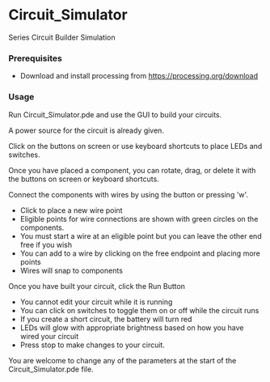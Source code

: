 # Circuit_Simulator
Series Circuit Builder Simulation

### Prerequisites
- Download and install processing from https://processing.org/download
 
### Usage
Run Circuit_Simulator.pde and use the GUI to build your circuits.

A power source for the circuit is already given.

Click on the buttons on screen or use keyboard shortcuts to place LEDs and switches.

Once you have placed a component, you can rotate, drag, or delete it with the buttons on screen or keyboard shortcuts.

Connect the components with wires by using the button or pressing 'w'. 
- Click to place a new wire point
- Eligible points for wire connections are shown with green circles on the components.
- You must start a wire at an eligible point but you can leave the other end free if you wish
- You can add to a wire by clicking on the free endpoint and placing more points
- Wires will snap to components

Once you have built your circuit, click the Run Button
- You cannot edit your circuit while it is running
- You can click on switches to toggle them on or off while the circuit runs
- If you create a short circuit, the battery will turn red
- LEDs will glow with appropriate brightness based on how you have wired your circuit
- Press stop to make changes to your circuit.

You are welcome to change any of the parameters at the start of the Circuit_Simulator.pde file.

